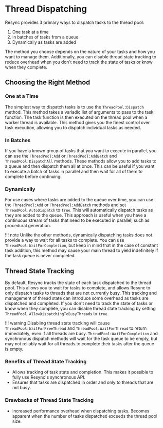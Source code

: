 # Thread Dispatching

Resync provides 3 primary ways to dispatch tasks to the thread pool:

1. One task at a time
2. In batches of tasks from a queue
3. Dynamically as tasks are added

The method you choose depends on the nature of your tasks and how you want to manage them.
Additionally, you can disable thread state tracking to reduce overhead when you don't need to track the state of tasks or know when they complete.

## Choosing the Right Method

### One at a Time

The simplest way to dispatch tasks is to use the `ThreadPool:Dispatch` method. This method takes a variadic list of arguments to pass to the task function. The task function is then executed on the thread pool when a worker thread is available.
This method gives you the finest control over task execution, allowing you to dispatch individual tasks as needed.

### In Batches

If you have a known group of tasks that you want to execute in parallel, you can use the `ThreadPool:Add` or `ThreadPool:AddBatch` and `ThreadPool:DispatchAll` methods. These methods allow you to add tasks to a queue and then dispatch them all at once.
This can be useful if you want to execute a batch of tasks in parallel and then wait for all of them to complete before continuing.

### Dynamically

For use cases where tasks are added to the queue over time, you can use the `ThreadPool:Add` or `ThreadPool:AddBatch` methods and set `ThreadPool.AutoDispatch` to `true`. This will automatically dispatch tasks as they are added to the queue.
This approach is useful when you have a continuous stream of tasks that need to be executed in parallel, such as procedural generation.

!!! note
    Unlike the other methods, dynamically dispatching tasks does not provide a way to wait for all tasks to complete. You can use `ThreadPool:WaitForCompletion`, but keep in mind that in the case of constant task addition, this method may cause your main thread to yield indefinitely if the task queue is never completed.

## Thread State Tracking

By default, Resync tracks the state of each task dispatched to the thread pool. This allows you to wait for tasks to complete, and allows Resync to only dispatch tasks to threads that are not currently busy.
This tracking and management of thread state can introduce some overhead as tasks are dispatched and completed. If you don't need to track the state of tasks or know when they complete, you can disable thread state tracking by setting `ThreadPool.AllowDispatchingToBusyThreads` to `true`.

!!! warning
    Disabling thread state tracking will cause `ThreadPool:WaitForFreeThread` and `ThreadPool:WaitForThread` to return immediately, even if all threads are busy. `ThreadPool:WaitForCompletion` and synchronous dispatch methods will wait for the task queue to be empty, but may not reliably wait for all threads to complete their tasks after the queue is empty.

### Benefits of Thread State Tracking

- Allows tracking of task state and completion. This makes it possible to fully use Resync's synchronous API.
- Ensures that tasks are dispatched in order and only to threads that are not busy.

### Drawbacks of Thread State Tracking

- Increased performance overhead when dispatching tasks. Becomes apparent when the number of tasks dispatched exceeds the thread pool size.
